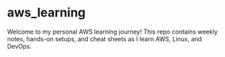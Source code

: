 # aws_learning
Welcome to my personal AWS learning journey!   This repo contains weekly notes, hands-on setups, and cheat sheets as I learn AWS, Linux, and DevOps.
